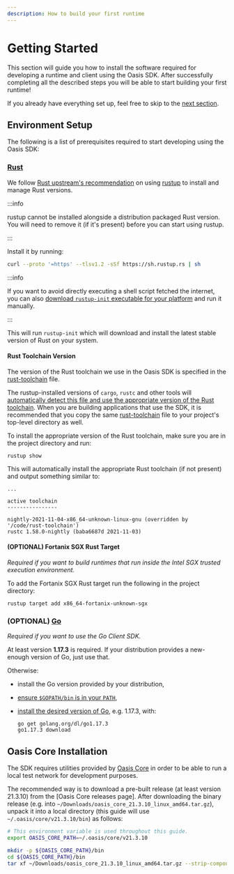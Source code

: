 ```yaml
---
description: How to build your first runtime
---
```


# Getting Started

This section will guide you how to install the software required for developing
a runtime and client using the Oasis SDK. After successfully completing all the
described steps you will be able to start building your first runtime!

If you already have everything set up, feel free to skip to the [next
section](minimal-runtime.md).

## Environment Setup

The following is a list of prerequisites required to start developing using the
Oasis SDK:

### [Rust]

We follow [Rust upstream's recommendation][rust-upstream-rustup] on using
[rustup] to install and manage Rust versions.

:::info

rustup cannot be installed alongside a distribution packaged Rust version. You
will need to remove it (if it's present) before you can start using rustup.

:::

Install it by running:

```bash
curl --proto '=https' --tlsv1.2 -sSf https://sh.rustup.rs | sh
```

:::info

If you want to avoid directly executing a shell script fetched the
internet, you can also [download `rustup-init` executable for your platform]
and run it manually.

:::

This will run `rustup-init` which will download and install the latest stable
version of Rust on your system.

#### Rust Toolchain Version

The version of the Rust toolchain we use in the Oasis SDK is specified in the
[rust-toolchain] file.

The rustup-installed versions of `cargo`, `rustc` and other tools will
[automatically detect this file and use the appropriate version of the Rust
toolchain][rust-toolchain-precedence]. When you are building applications that
use the SDK, it is recommended that you copy the same [rust-toolchain] file to
your project's top-level directory as well.

To install the appropriate version of the Rust toolchain, make sure you are
in the project directory and run:

```
rustup show
```

This will automatically install the appropriate Rust toolchain (if not
present) and output something similar to:

```
...

active toolchain
----------------

nightly-2021-11-04-x86_64-unknown-linux-gnu (overridden by '/code/rust-toolchain')
rustc 1.58.0-nightly (baba6687d 2021-11-03)
```

#### (OPTIONAL) Fortanix SGX Rust Target

_Required if you want to build runtimes that run inside the Intel SGX trusted
execution environment._

To add the Fortanix SGX Rust target run the following in the project
directory:

```
rustup target add x86_64-fortanix-unknown-sgx
```

<!-- markdownlint-disable line-length -->
[rustup]: https://rustup.rs/
[rust-upstream-rustup]: https://www.rust-lang.org/tools/install
[download `rustup-init` executable for your platform]: https://rust-lang.github.io/rustup/installation/other.html
[Rust]: https://www.rust-lang.org/
[rust-toolchain]: ../../rust-toolchain
[rust-toolchain-precedence]: https://github.com/rust-lang/rustup/blob/master/README.md#override-precedence
<!-- markdownlint-enable line-length -->

### (OPTIONAL) [Go]

_Required if you want to use the Go Client SDK._

At least version **1.17.3** is required. If your distribution provides a
new-enough version of Go, just use that.

Otherwise:

* install the Go version provided by your distribution,
* [ensure `$GOPATH/bin` is in your `PATH`],
* [install the desired version of Go], e.g. 1.17.3, with:

  ```
  go get golang.org/dl/go1.17.3
  go1.17.3 download
    ```

<!-- markdownlint-disable line-length -->
[Go]: https://golang.org
[ensure `$GOPATH/bin` is in your `PATH`]: https://tip.golang.org/doc/code.html#GOPATH
[install the desired version of Go]: https://golang.org/doc/install#extra_versions
<!-- markdownlint-enable line-length -->

## Oasis Core Installation

The SDK requires utilities provided by [Oasis Core] in order to be able to run
a local test network for development purposes.

The recommended way is to download a pre-built release (at least version
21.3.10) from the [Oasis Core releases page]. After downloading the binary
release (e.g. into `~/Downloads/oasis_core_21.3.10_linux_amd64.tar.gz`), unpack
it into a local directory (this guide will use `~/.oasis/core/v21.3.10/bin`) as
follows:

```bash
# This environment variable is used throughout this guide.
export OASIS_CORE_PATH=~/.oasis/core/v21.3.10

mkdir -p ${OASIS_CORE_PATH}/bin
cd ${OASIS_CORE_PATH}/bin
tar xf ~/Downloads/oasis_core_21.3.10_linux_amd64.tar.gz --strip-components=1
```

[Oasis Core]: https://docs.oasis.dev/oasis-core
[Oasis Core releases]: https://github.com/oasisprotocol/oasis-core/releases
